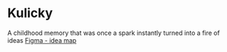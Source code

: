 # Kulicky
A childhood memory that was once a spark instantly turned into a fire of ideas
[Figma - idea map](https://www.figma.com/file/lT42aL44MWCfFisM9TP568/%23KulickyToGo?type=design&node-id=0%3A1&t=s0pmbFopwT5zE3iC-1)

